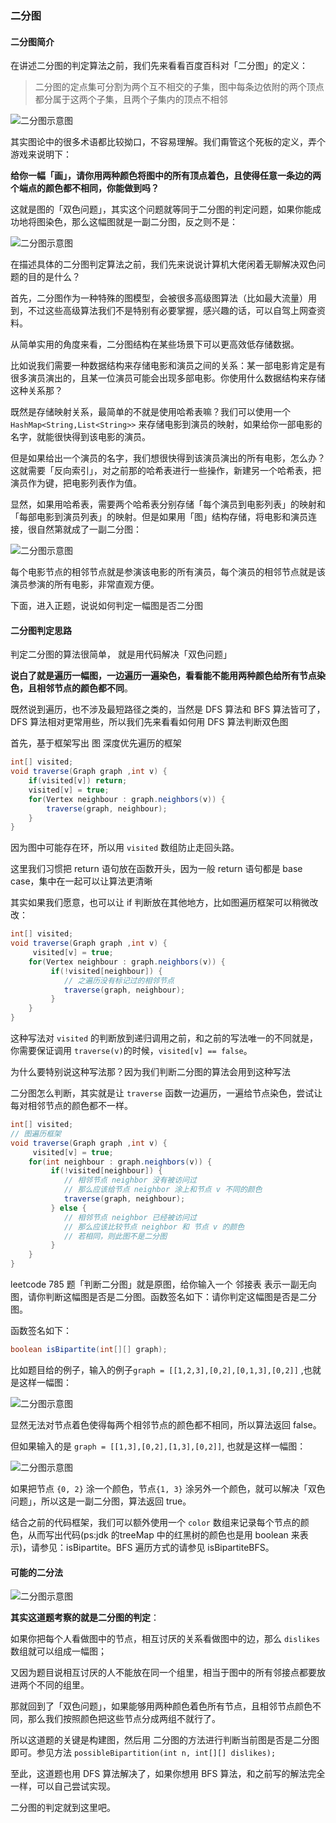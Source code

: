 ### 二分图

#### 二分图简介

在讲述二分图的判定算法之前，我们先来看看百度百科对「二分图」的定义：

>二分图的定点集可分割为两个互不相交的子集，图中每条边依附的两个顶点都分属于这两个子集，且两个子集内的顶点不相邻

![二分图示意图](../algorithm/dynamic_programming/imgs/bipartite0.png)

其实图论中的很多术语都比较拗口，不容易理解。我们甭管这个死板的定义，弄个游戏来说明下：

**给你一幅「画」，请你用两种颜色将图中的所有顶点着色，且使得任意一条边的两个端点的颜色都不相同，你能做到吗？**

这就是图的「双色问题」，其实这个问题就等同于二分图的判定问题，如果你能成功地将图染色，那么这幅图就是一副二分图，反之则不是：

![二分图示意图](../algorithm/dynamic_programming/imgs/bipartite11.png)

在描述具体的二分图判定算法之前，我们先来说说计算机大佬闲着无聊解决双色问题的目的是什么？

首先，二分图作为一种特殊的图模型，会被很多高级图算法（比如最大流量）用到，不过这些高级算法我们不是特别有必要掌握，感兴趣的话，可以自驾上网查资料。

从简单实用的角度来看，二分图结构在某些场景下可以更高效低存储数据。

比如说我们需要一种数据结构来存储电影和演员之间的关系：某一部电影肯定是有很多演员演出的，且某一位演员可能会出现多部电影。你使用什么数据结构来存储这种关系那？

既然是存储映射关系，最简单的不就是使用哈希表嘛？我们可以使用一个 `HashMap<String,List<String>>` 来存储电影到演员的映射，如果给你一部电影的名字，就能很快得到该电影的演员。

但是如果给出一个演员的名字，我们想很快得到该演员演出的所有电影，怎么办？这就需要「反向索引」，对之前那的哈希表进行一些操作，新建另一个哈希表，把演员作为键，把电影列表作为值。

显然，如果用哈希表，需要两个哈希表分别存储「每个演员到电影列表」的映射和「每部电影到演员列表」的映射。但是如果用「图」结构存储，将电影和演员连接，很自然第就成了一副二分图：

![二分图示意图](../algorithm/dynamic_programming/imgs/bipartite12.png)

每个电影节点的相邻节点就是参演该电影的所有演员，每个演员的相邻节点就是该演员参演的所有电影，非常直观方便。

下面，进入正题，说说如何判定一幅图是否二分图

#### 二分图判定思路

判定二分图的算法很简单， 就是用代码解决「双色问题」

**说白了就是遍历一幅图，一边遍历一遍染色，看看能不能用两种颜色给所有节点染色，且相邻节点的颜色都不同**。

既然说到遍历，也不涉及最短路径之类的，当然是 DFS 算法和 BFS 算法皆可了，DFS 算法相对更常用些，所以我们先来看看如何用 DFS 算法判断双色图

首先，基于框架写出 图 深度优先遍历的框架
```java
int[] visited;
void traverse(Graph graph ,int v) {
    if(visited[v]) return;
    visited[v] = true;
    for(Vertex neighbour : graph.neighbors(v)) {
        traverse(graph, neighbour);
    }
}
```

因为图中可能存在环，所以用 `visited` 数组防止走回头路。

这里我们习惯把 return 语句放在函数开头，因为一般 return 语句都是 base case，集中在一起可以让算法更清晰

其实如果我们愿意，也可以让 if 判断放在其他地方，比如图遍历框架可以稍微改改：

```java
int[] visited;
void traverse(Graph graph ,int v) {
     visited[v] = true;
    for(Vertex neighbour : graph.neighbors(v)) {
         if(!visited[neighbour]) {
            // 之遍历没有标记过的相邻节点
            traverse(graph, neighbour);
         }
    }
}
```

这种写法对 `visited` 的判断放到递归调用之前，和之前的写法唯一的不同就是，你需要保证调用 `traverse(v)`的时候，`visited[v] == false`。

为什么要特别说这种写法那？因为我们判断二分图的算法会用到这种写法

二分图怎么判断，其实就是让 `traverse` 函数一边遍历，一遍给节点染色，尝试让每对相邻节点的颜色都不一样。

```java
int[] visited;
// 图遍历框架
void traverse(Graph graph ,int v) {
     visited[v] = true;
    for(int neighbour : graph.neighbors(v)) {
         if(!visited[neighbour]) {
            // 相邻节点 neighbor 没有被访问过
            // 那么应该给节点 neighbor 涂上和节点 v 不同的颜色
            traverse(graph, neighbour);
         } else {
            // 相邻节点 neighbor 已经被访问过
            // 那么应该比较节点 neighbor 和 节点 v 的颜色
            // 若相同，则此图不是二分图
         }
    }
}
```

leetcode  785 题「判断二分图」就是原图，给你输入一个 邻接表 表示一副无向图，请你判断这幅图是否是二分图。函数签名如下：请你判定这幅图是否是二分图。

函数签名如下：
```java
boolean isBipartite(int[][] graph);
```
比如题目给的例子，输入的例子`graph = [[1,2,3],[0,2],[0,1,3],[0,2]]` ,也就是这样一幅图：

![二分图示意图](../algorithm/dynamic_programming/imgs/bipartite1.png)

显然无法对节点着色使得每两个相邻节点的颜色都不相同，所以算法返回 false。

但如果输入的是 `graph = [[1,3],[0,2],[1,3],[0,2]]`, 也就是这样一幅图：

![二分图示意图](../algorithm/dynamic_programming/imgs/bipartite2.png)

如果把节点 `{0, 2}` 涂一个颜色，节点`{1, 3}` 涂另外一个颜色，就可以解决「双色问题」，所以这是一副二分图，算法返回 true。

结合之前的代码框架，我们可以额外使用一个 `color` 数组来记录每个节点的颜色，从而写出代码(ps:jdk 的treeMap 中的红黑树的颜色也是用 boolean 来表示)，请参见：isBipartite。BFS 遍历方式的请参见 
isBipartiteBFS。

#### 可能的二分法

![二分图示意图](../algorithm/dynamic_programming/imgs/bipartite_title.png)


**其实这道题考察的就是二分图的判定**：

如果你把每个人看做图中的节点，相互讨厌的关系看做图中的边，那么 `dislikes` 数组就可以组成一幅图；

又因为题目说相互讨厌的人不能放在同一个组里，相当于图中的所有邻接点都要放进两个不同的组里。

那就回到了「双色问题」，如果能够用两种颜色着色所有节点，且相邻节点颜色不同，那么我们按照颜色把这些节点分成两组不就行了。

所以这道题的关键是构建图，然后用 二分图的方法进行判断当前图是否是二分图即可。参见方法 `possibleBipartition(int n, int[][] dislikes);`

至此，这道题也用 DFS 算法解决了，如果你想用 BFS 算法，和之前写的解法完全一样，可以自己尝试实现。

二分图的判定就到这里吧。




